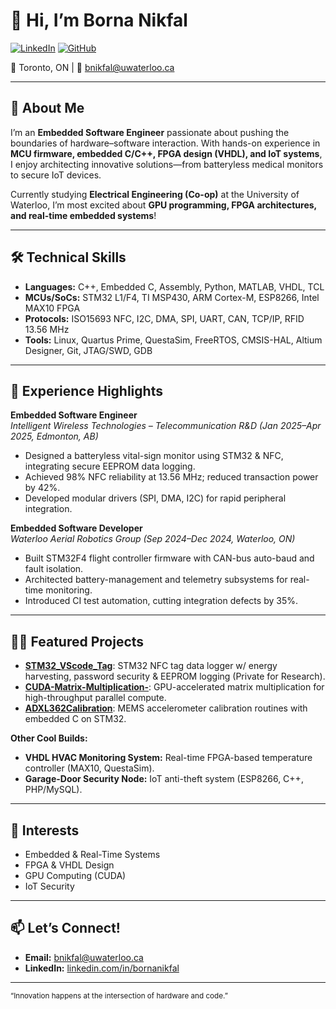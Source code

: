 # 👋 Hi, I’m Borna Nikfal

[![LinkedIn](https://img.shields.io/badge/LinkedIn-blue?style=flat-square&logo=linkedin&logoColor=white&link=https://linkedin.com/in/bornanikfal)](https://linkedin.com/in/bornanikfal)
[![GitHub](https://img.shields.io/badge/GitHub-181717?style=flat-square&logo=github&logoColor=white&link=https://github.com/BNikfal05)](https://github.com/BNikfal05)

📍 Toronto, ON | 📧 bnikfal@uwaterloo.ca

---

## 🚀 About Me

I’m an **Embedded Software Engineer** passionate about pushing the boundaries of hardware–software interaction. With hands-on experience in **MCU firmware, embedded C/C++, FPGA design (VHDL), and IoT systems**, I enjoy architecting innovative solutions—from batteryless medical monitors to secure IoT devices.

Currently studying **Electrical Engineering (Co-op)** at the University of Waterloo, I’m most excited about **GPU programming, FPGA architectures, and real-time embedded systems**!

---

## 🛠️ Technical Skills

- **Languages:** C++, Embedded C, Assembly, Python, MATLAB, VHDL, TCL
- **MCUs/SoCs:** STM32 L1/F4, TI MSP430, ARM Cortex-M, ESP8266, Intel MAX10 FPGA
- **Protocols:** ISO15693 NFC, I2C, DMA, SPI, UART, CAN, TCP/IP, RFID 13.56 MHz
- **Tools:** Linux, Quartus Prime, QuestaSim, FreeRTOS, CMSIS-HAL, Altium Designer, Git, JTAG/SWD, GDB

---

## 💼 Experience Highlights

**Embedded Software Engineer**  
_Intelligent Wireless Technologies – Telecommunication R&D (Jan 2025–Apr 2025, Edmonton, AB)_  
- Designed a batteryless vital-sign monitor using STM32 & NFC, integrating secure EEPROM data logging.
- Achieved 98% NFC reliability at 13.56 MHz; reduced transaction power by 42%.
- Developed modular drivers (SPI, DMA, I2C) for rapid peripheral integration.

**Embedded Software Developer**  
_Waterloo Aerial Robotics Group (Sep 2024–Dec 2024, Waterloo, ON)_  
- Built STM32F4 flight controller firmware with CAN-bus auto-baud and fault isolation.
- Architected battery-management and telemetry subsystems for real-time monitoring.
- Introduced CI test automation, cutting integration defects by 35%.

---

## 🧑‍💻 Featured Projects

- [**STM32_VScode_Tag**](https://github.com/BNikfal05/STM_VScode_Tag): STM32 NFC tag data logger w/ energy harvesting, password security & EEPROM logging (Private for Research).
- [**CUDA-Matrix-Multiplication-**](https://github.com/BNikfal05/CUDA-Matrix-Multiplication-): GPU-accelerated matrix multiplication for high-throughput parallel compute.
- [**ADXL362Calibration**](https://github.com/BNikfal05/ADXL362Calibration): MEMS accelerometer calibration routines with embedded C on STM32.

**Other Cool Builds:**
- **VHDL HVAC Monitoring System:** Real-time FPGA-based temperature controller (MAX10, QuestaSim).
- **Garage-Door Security Node:** IoT anti-theft system (ESP8266, C++, PHP/MySQL).

---

## 🎯 Interests

- Embedded & Real-Time Systems
- FPGA & VHDL Design
- GPU Computing (CUDA)
- IoT Security

---

## 📫 Let’s Connect!

- **Email:** bnikfal@uwaterloo.ca
- **LinkedIn:** [linkedin.com/in/bornanikfal](https://linkedin.com/in/bornanikfal)

---

<sub>“Innovation happens at the intersection of hardware and code.”</sub>
